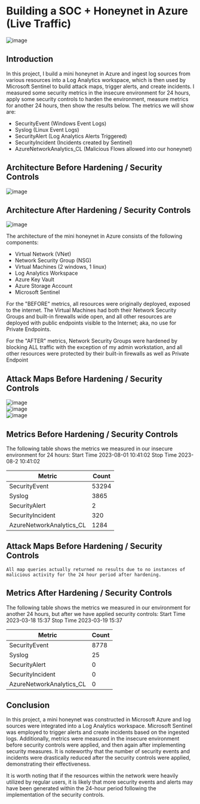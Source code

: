 # Building a SOC + Honeynet in Azure (Live Traffic)
![image](https://github.com/parkerb123/Azure-SOC/assets/61724014/161a056c-f137-4372-99b0-7d7a211644b5)




## Introduction

In this project, I build a mini honeynet in Azure and ingest log sources from various resources into a Log Analytics workspace, which is then used by Microsoft Sentinel to build attack maps, trigger alerts, and create incidents. I measured some security metrics in the insecure environment for 24 hours, apply some security controls to harden the environment, measure metrics for another 24 hours, then show the results below. The metrics we will show are:

- SecurityEvent (Windows Event Logs)
- Syslog (Linux Event Logs)
- SecurityAlert (Log Analytics Alerts Triggered)
- SecurityIncident (Incidents created by Sentinel)
- AzureNetworkAnalytics_CL (Malicious Flows allowed into our honeynet)

## Architecture Before Hardening / Security Controls
![image](https://github.com/parkerb123/Azure-SOC/assets/61724014/cf1f3aa6-5866-4af7-aca8-8b5f271709f9)



## Architecture After Hardening / Security Controls
![image](https://github.com/parkerb123/Azure-SOC/assets/61724014/fa8a00fb-c5b6-431d-ac05-754f60460e9b)




The architecture of the mini honeynet in Azure consists of the following components:

- Virtual Network (VNet)
- Network Security Group (NSG)
- Virtual Machines (2 windows, 1 linux)
- Log Analytics Workspace
- Azure Key Vault
- Azure Storage Account
- Microsoft Sentinel

For the "BEFORE" metrics, all resources were originally deployed, exposed to the internet. The Virtual Machines had both their Network Security Groups and built-in firewalls wide open, and all other resources are deployed with public endpoints visible to the Internet; aka, no use for Private Endpoints.

For the "AFTER" metrics, Network Security Groups were hardened by blocking ALL traffic with the exception of my admin workstation, and all other resources were protected by their built-in firewalls as well as Private Endpoint

## Attack Maps Before Hardening / Security Controls
![image](https://github.com/parkerb123/Azure-SOC/assets/61724014/32c97ea8-c2fc-42b3-9064-3d2d8077d366)
<br>
![image](https://github.com/parkerb123/Azure-SOC/assets/61724014/034351c6-e830-4ac4-8e8f-0608c3e07467)
<br>
![image](https://github.com/parkerb123/Azure-SOC/assets/61724014/1465de7c-5dc9-408e-981c-0332c8fe74d4)
<br>

## Metrics Before Hardening / Security Controls

The following table shows the metrics we measured in our insecure environment for 24 hours:
Start Time 2023-08-01 10:41:02
Stop Time 2023-08-2 10:41:02

| Metric                   | Count
| ------------------------ | -----
| SecurityEvent            | 53294
| Syslog                   | 3865
| SecurityAlert            | 2
| SecurityIncident         | 320
| AzureNetworkAnalytics_CL | 1284

## Attack Maps Before Hardening / Security Controls

```All map queries actually returned no results due to no instances of malicious activity for the 24 hour period after hardening.```

## Metrics After Hardening / Security Controls

The following table shows the metrics we measured in our environment for another 24 hours, but after we have applied security controls:
Start Time 2023-03-18 15:37
Stop Time	2023-03-19 15:37

| Metric                   | Count
| ------------------------ | -----
| SecurityEvent            | 8778
| Syslog                   | 25
| SecurityAlert            | 0
| SecurityIncident         | 0
| AzureNetworkAnalytics_CL | 0

## Conclusion

In this project, a mini honeynet was constructed in Microsoft Azure and log sources were integrated into a Log Analytics workspace. Microsoft Sentinel was employed to trigger alerts and create incidents based on the ingested logs. Additionally, metrics were measured in the insecure environment before security controls were applied, and then again after implementing security measures. It is noteworthy that the number of security events and incidents were drastically reduced after the security controls were applied, demonstrating their effectiveness.

It is worth noting that if the resources within the network were heavily utilized by regular users, it is likely that more security events and alerts may have been generated within the 24-hour period following the implementation of the security controls.
